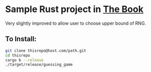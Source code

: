 # Sample Rust project in [The Book](https://doc.rust-lang.org/book/ch02-00-guessing-game-tutorial.html)

Very slightly improved to allow user to choose upper bound of RNG.

## To Install:

```bash
git clone thisrepo@host.com/path.git
cd thisrepo
cargo b --release
./target/release/guessing_game
```
